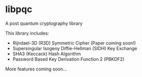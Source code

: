 # libpqc
A post quantum cryptography library

This library includes:
* Rijndael-3D (R3D) Symmetric Cipher (Paper coming soon!)
* Supersingular Isogeny Diffie-Hellman (SIDH) Key Exchange
* SHA3 (Keccack) Hash Algorithm
* Password Based Key Derivation Function 2 (PBKDF2)

More features coming soon...
